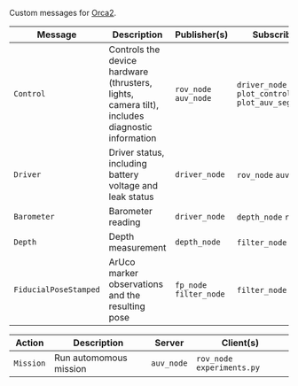 Custom messages for [Orca2](https://github.com/clydemcqueen/orca2).

| Message | Description | Publisher(s) | Subscriber(s) |
|-----|--------|------|-----|
| `Control` | Controls the device hardware (thrusters, lights, camera tilt), includes diagnostic information | `rov_node` `auv_node`  | `driver_node` `plot_control.py` `plot_auv_segments.py` |
| `Driver` | Driver status, including battery voltage and leak status | `driver_node` | `rov_node` `auv_node` |
| `Barometer` | Barometer reading | `driver_node` | `depth_node` `rov_node` |
| `Depth` | Depth measurement | `depth_node` | `filter_node` `auv_node` |
| `FiducialPoseStamped` | ArUco marker observations and the resulting pose | `fp_node` `filter_node` | `filter_node` `auv_node` |


| Action | Description | Server | Client(s) |
|-----|--------|------|-----|
| `Mission` | Run automomous mission | `auv_node` | `rov_node` `experiments.py` |
